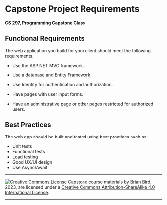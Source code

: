 <h1>Capstone Project Requirements</h1>

**CS 297, Programming Capstone Class**



## Functional Requirements

The web application you build for your client should meet the following requirements.

- Use the ASP.NET MVC framework.

- Use a database and Entity Framework.

- Use Identity for authentication and authorization.

- Have pages with user input forms.

- Have an administrative page or other pages restricted for authorized users.

  

## Best Practices

The web app should be built and tested using best practices such as:

- Unit tests
- Functional tests
- Load testing
- Good UX/UI design
- Use Async/Await



------

[![Creative Commons License](https://i.creativecommons.org/l/by-sa/4.0/88x31.png)](http://creativecommons.org/licenses/by-sa/4.0/)  Capstone course materials by [Brian Bird](https://profbird.online), 2023, are licensed under a [Creative Commons Attribution-ShareAlike 4.0 International License](http://creativecommons.org/licenses/by-sa/4.0/). 

------